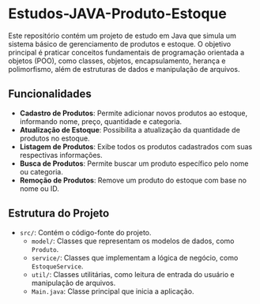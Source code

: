 # Estudos-JAVA-Produto-Estoque

Este repositório contém um projeto de estudo em Java que simula um sistema básico de gerenciamento de produtos e estoque. O objetivo principal é praticar conceitos fundamentais de programação orientada a objetos (POO), como classes, objetos, encapsulamento, herança e polimorfismo, além de estruturas de dados e manipulação de arquivos.

## Funcionalidades

- **Cadastro de Produtos**: Permite adicionar novos produtos ao estoque, informando nome, preço, quantidade e categoria.
- **Atualização de Estoque**: Possibilita a atualização da quantidade de produtos no estoque.
- **Listagem de Produtos**: Exibe todos os produtos cadastrados com suas respectivas informações.
- **Busca de Produtos**: Permite buscar um produto específico pelo nome ou categoria.
- **Remoção de Produtos**: Remove um produto do estoque com base no nome ou ID.

## Estrutura do Projeto

- `src/`: Contém o código-fonte do projeto.
  - `model/`: Classes que representam os modelos de dados, como `Produto`.
  - `service/`: Classes que implementam a lógica de negócio, como `EstoqueService`.
  - `util/`: Classes utilitárias, como leitura de entrada do usuário e manipulação de arquivos.
  - `Main.java`: Classe principal que inicia a aplicação.

